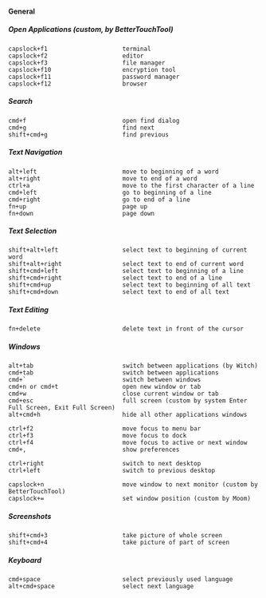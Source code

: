 #### General

##### Open Applications (custom, by BetterTouchTool)

    capslock+f1                     terminal
    capslock+f2                     editor
    capslock+f3                     file manager
    capslock+f10                    encryption tool
    capslock+f11                    password manager
    capslock+f12                    browser

##### Search

    cmd+f                           open find dialog
    cmd+g                           find next
    shift+cmd+g                     find previous

##### Text Navigation

    alt+left                        move to beginning of a word
    alt+right                       move to end of a word
    ctrl+a                          move to the first character of a line
    cmd+left                        go to beginning of a line
    cmd+right                       go to end of a line
    fn+up                           page up
    fn+down                         page down

##### Text Selection

    shift+alt+left                  select text to beginning of current word
    shift+alt+right                 select text to end of current word
    shift+cmd+left                  select text to beginning of a line
    shift+cmd+right                 select text to end of a line
    shift+cmd+up                    select text to beginning of all text
    shift+cmd+down                  select text to end of all text

##### Text Editing

    fn+delete                       delete text in front of the cursor

##### Windows

    alt+tab                         switch between applications (by Witch)
    cmd+tab                         switch between applications
    cmd+`                           switch between windows
    cmd+n or cmd+t                  open new window or tab
    cmd+w                           close current window or tab
    cmd+esc                         full screen (custom by system Enter Full Screen, Exit Full Screen)
    alt+cmd+h                       hide all other applications windows

    ctrl+f2                         move focus to menu bar
    ctrl+f3                         move focus to dock
    ctrl+f4                         move focus to active or next window
    cmd+,                           show preferences

    ctrl+right                      switch to next desktop
    ctrl+left                       switch to previous desktop

    capslock+n                      move window to next monitor (custom by BetterTouchTool)
    capslock+=                      set window position (custom by Moom)

##### Screenshots

    shift+cmd+3                     take picture of whole screen
    shift+cmd+4                     take picture of part of screen

##### Keyboard

    cmd+space                       select previously used language
    alt+cmd+space                   select next language
